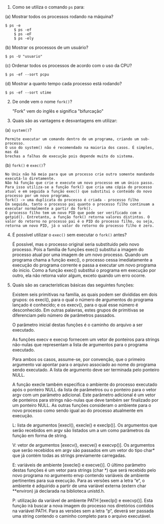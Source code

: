 1. Como se utiliza o comando `ps` para:

(a) Mostrar todos os processos rodando na máquina?

	$ ps -e 
        $ ps -ef
        $ ps -eF
        $ ps -ely


(b) Mostrar os processos de um usuário?

	$ ps -U "usuario"

(c) Ordenar todos os processos de acordo com o uso da CPU?

	$ ps -ef --sort pcpu

(d) Mostrar a quanto tempo cada processo está rodando?

	$ ps -ef --sort utime

2. De onde vem o nome `fork()`?

	"Fork" vem do inglês e significa "bifurcação"

3. Quais são as vantagens e desvantagens em utilizar:

(a) `system()`?

	Permite executar um comando dentro de um programa, criando um sub-processo.
	O uso do system() não é recomendado na maioria dos casos. É simples, mas dá
	brechas a falhas de execução pois depende muito do sistema.

(b) `fork()` e `exec()`?

	No Unix não há meio para que um processo crie outro somente mandando executá-lo diretamente.
	Não há função que crie e execute um novo processo em um único passo.
	Para isso utiliza-se a função fork() que cria uma cópia do processo atual e em seguida a função exec() que substitui o conteúdo do novo processo por um novo programa.
	fork() -> uma duplicata do processo é criada - processo filho
	Em seguida, tanto o processo pai quanto o processo filho continuam a executar normalmente a partir do fork().
	O processo filho tem um novo PID que pode ser verificado com o getpid(). Entretanto, a função fork() retorna valores distintos. O valor do retorno no processo pai é o PID do processo filho, ou seja, retorna um novo PID, já o valor do retorno do processo filho é zero.	
	

4. É possível utilizar o `exec()` sem executar o `fork()` antes?

	É possível, mas o processo original seria substituido pelo novo processo.  Pois a família de funções exec() substitui a imagem do processo atual por uma imagem de um novo processo.
	Quando um programa chama a função exec(), o processo cessa imediatamente a execução do programa corrente e passa a executar um novo programa do inicio.
	Como a função exec() substitui o programa em execução por outro, ela não retorna valor algum, exceto quando um erro ocorre.

5. Quais são as características básicas das seguintes funções:

	Existem seis primitivas na família, as quais podem ser divididas 		em dois grupos: os execl(), para o qual o número de argumentos do 		programa lançado é conhecido; e os execv(), para o qual esse 		número é desconhecido. Em outras palavras, estes grupos de 		primitivas se diferenciam pelo número de parâmetros passados.

	O parâmetro inicial destas funções é o caminho do arquivo a ser 	executado.

	As funções execv e execvp fornecem um vetor de ponteiros para 		strings não-nulas que representam a lista de argumentos para o 		programa executado.

	Para ambos os casos, assume-se, por convenção, que o primeiro 		argumento vai apontar para o arquivo associado ao nome do programa 		sendo executado. A lista de argumento deve ser terminada pelo 		ponteiro NULL.

	A função execle também especifica o ambiente do processo executado 		após o ponteiro NULL da lista de parâmetros ou o ponteiro para o 		vetor argv com um parâmetro adicional. Este parâmetro adicional é 		um vetor de ponteiros para strings não-nulas que deve também ser 		finalizado por um ponteiro NULL. As outras funções consideram o 	ambiente para o novo processo como sendo igual ao do processo 		atualmente em execução.

	L: lista de argumentos [execl(), execle() e execlp()]. Os 		argumentos que serão recebidos em argv são listados um a um como 		parâmetros da função em forma de string.

	V: vetor de argumentos [execv(), execve() e execvp()]. Os 		argumentos que serão recebidos em argv são passados em um vetor do 		tipo char* que já contém todas as strings previamente carregadas.

	E: variáveis de ambiente [execle() e execve()]. O último parâmetro 		destas funções é um vetor para strings (char *) que será recebido 		pelo novo programa no argumento envp contendo variáveis de 		ambiente pertinentes para sua execução. Para as versões sem a 		letra “e“, o ambiente é adquirido a partir de uma variável externa 		(extern char **environ) já declarada na biblioteca unistd.h.

	P: utilização da variável de ambiente PATH [execlp() e execvp()]. 		Esta função irá buscar a nova imagem do processo nos diretórios 	contidos na variável PATH. Para as versões sem a letra “p“, deverá 		ser passada uma string contendo o caminho completo para o arquivo executável.

